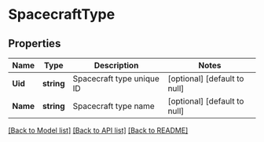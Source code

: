 # SpacecraftType

## Properties
Name | Type | Description | Notes
------------ | ------------- | ------------- | -------------
**Uid** | **string** | Spacecraft type unique ID | [optional] [default to null]
**Name** | **string** | Spacecraft type name | [optional] [default to null]

[[Back to Model list]](../README.md#documentation-for-models) [[Back to API list]](../README.md#documentation-for-api-endpoints) [[Back to README]](../README.md)


